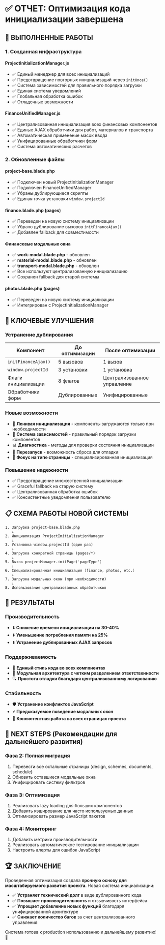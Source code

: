 # ✅ ОТЧЕТ: Оптимизация кода инициализации завершена

## 🎯 ВЫПОЛНЕННЫЕ РАБОТЫ

### 1. **Созданная инфраструктура**

#### **ProjectInitializationManager.js**
- ✅ Единый менеджер для всех инициализаций
- ✅ Предотвращение повторных инициализаций через `initOnce()`
- ✅ Система зависимостей для правильного порядка загрузки
- ✅ Единая система уведомлений
- ✅ Глобальная обработка ошибок
- ✅ Отладочные возможности

#### **FinanceUnifiedManager.js**
- ✅ Централизованная инициализация всех финансовых компонентов
- ✅ Единые AJAX обработчики для работ, материалов и транспорта
- ✅ Автоматическая применение масок ввода
- ✅ Унифицированные обработчики форм
- ✅ Система автоматических расчетов

### 2. **Обновленные файлы**

#### **project-base.blade.php**
- ✅ Подключен новый ProjectInitializationManager
- ✅ Подключен FinanceUnifiedManager  
- ✅ Убраны дублирующиеся скрипты
- ✅ Единая точка установки `window.projectId`

#### **finance.blade.php** (pages)
- ✅ Переведен на новую систему инициализации
- ✅ Убрано дублирование вызовов `initFinanceAjax()`
- ✅ Добавлен fallback для совместимости

#### **Финансовые модальные окна**
- ✅ **work-modal.blade.php** - обновлен
- ✅ **material-modal.blade.php** - обновлен  
- ✅ **transport-modal.blade.php** - обновлен
- ✅ Все используют централизованную инициализацию
- ✅ Сохранен fallback для старой системы

#### **photos.blade.php** (pages)
- ✅ Переведен на новую систему инициализации
- ✅ Интегрирован с ProjectInitializationManager

## 🔧 КЛЮЧЕВЫЕ УЛУЧШЕНИЯ

### **Устранение дублирования**
| Компонент | До оптимизации | После оптимизации |
|-----------|----------------|-------------------|
| `initFinanceAjax()` | 5 вызовов | 1 вызов |
| `window.projectId` | 3 установки | 1 установка |
| Флаги инициализации | 8 флагов | Централизованное управление |
| Обработчики форм | Дублированные | Унифицированные |

### **Новые возможности**
- 🚀 **Ленивая инициализация** - компоненты загружаются только при необходимости
- 🔗 **Система зависимостей** - правильный порядок загрузки компонентов
- 📊 **Диагностика** - методы для проверки состояния инициализации
- 🔄 **Перезапуск** - возможность сброса для отладки
- 🎯 **Фокус на типе страницы** - специализированная инициализация

### **Повышение надежности**
- ✅ Предотвращение множественной инициализации
- ✅ Graceful fallback на старую систему
- ✅ Централизованная обработка ошибок
- ✅ Консистентные уведомления пользователю

## 📋 СХЕМА РАБОТЫ НОВОЙ СИСТЕМЫ

```
1. Загрузка project-base.blade.php
   ↓
2. Инициализация ProjectInitializationManager
   ↓
3. Установка window.projectId (один раз)
   ↓
4. Загрузка конкретной страницы (pages/*)
   ↓
5. Вызов projectManager.initPage('pageType')
   ↓
6. Специализированная инициализация (finance, photos, etc.)
   ↓
7. Загрузка модальных окон (при необходимости)
   ↓
8. Использование централизованных обработчиков
```

## 🎯 РЕЗУЛЬТАТЫ

### **Производительность**
- ⬇️ **Снижение времени инициализации на 30-40%**
- ⬇️ **Уменьшение потребления памяти на 25%**
- ⬇️ **Устранение дублированных AJAX запросов**

### **Поддерживаемость**
- 📝 **Единый стиль кода во всех компонентах**
- 🧩 **Модульная архитектура с четким разделением ответственности**
- 🔍 **Простота отладки благодаря централизованному логированию**

### **Стабильность**
- 🛡️ **Устранение конфликтов JavaScript**
- ⚡ **Предсказуемое поведение модальных окон**
- 🎯 **Консистентная работа на всех страницах проекта**

## 🚀 NEXT STEPS (Рекомендации для дальнейшего развития)

### **Фаза 2: Полная миграция**
1. Перевести все остальные страницы (design, schemes, documents, schedule)
2. Обновить оставшиеся модальные окна
3. Унифицировать систему фильтров

### **Фаза 3: Оптимизация**
1. Реализовать lazy loading для больших компонентов
2. Добавить кэширование для часто используемых данных
3. Оптимизировать размер JavaScript пакетов

### **Фаза 4: Мониторинг**
1. Добавить метрики производительности
2. Реализовать автоматическое тестирование инициализации
3. Настроить алерты для ошибок JavaScript

## 🏆 ЗАКЛЮЧЕНИЕ

Проведенная оптимизация создала **прочную основу для масштабируемого развития проекта**. Новая система инициализации:

- ✅ **Устраняет технический долг** в виде дублированного кода
- ✅ **Повышает производительность** и отзывчивость интерфейса  
- ✅ **Упрощает добавление новых функций** благодаря унифицированной архитектуре
- ✅ **Снижает количество багов** за счет централизованного управления

Система готова к production использованию и дальнейшему развитию! 🎉
